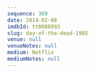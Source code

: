 ```yaml
---
sequence: 369
date: 2014-02-08
imdbId: tt0088993
slug: day-of-the-dead-1985
venue: null
venueNotes: null
medium: Netflix
mediumNotes: null
---
```

